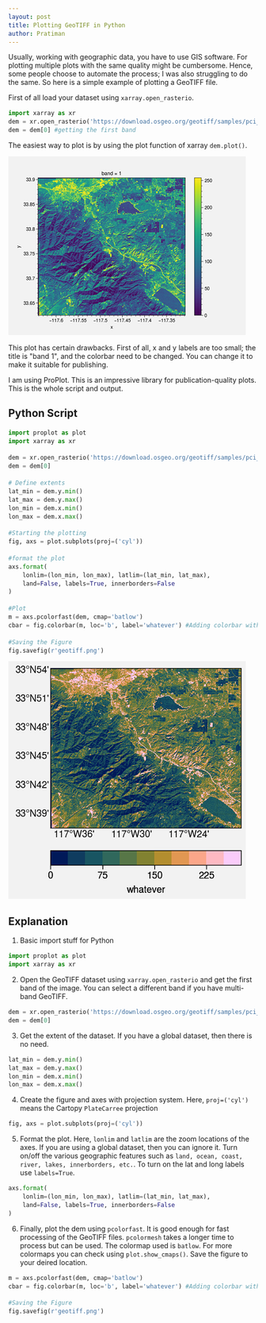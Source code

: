 ```yaml
---
layout: post
title: Plotting GeoTIFF in Python
author: Pratiman
---
```

Usually, working with geographic data, you have to use GIS software. For plotting multiple plots with the same quality might be cumbersome. Hence, some people choose to automate the process; I was also struggling to do the same. So here is a simple example of plotting a GeoTIFF file.

First of all load your dataset using ```xarray.open_rasterio```.

```python
import xarray as xr
dem = xr.open_rasterio('https://download.osgeo.org/geotiff/samples/pci_eg/latlong.tif')
dem = dem[0] #getting the first band
```

The easiest way to plot is by using the plot function of xarray ```dem.plot()```.

![Dem Plot](/uploads/2020/06/30/Fig1.png)

This plot has certain drawbacks. First of all, x and y labels are too small; the title is "band 1", and the colorbar need to be changed. You can change it to make it suitable for publishing.

I am using ProPlot. This is an impressive library for publication-quality plots.
This is the whole script and output.

## Python Script

```python
import proplot as plot
import xarray as xr

dem = xr.open_rasterio('https://download.osgeo.org/geotiff/samples/pci_eg/latlong.tif')
dem = dem[0]

# Define extents
lat_min = dem.y.min()
lat_max = dem.y.max()
lon_min = dem.x.min()
lon_max = dem.x.max()

#Starting the plotting
fig, axs = plot.subplots(proj=('cyl'))

#format the plot
axs.format(
    lonlim=(lon_min, lon_max), latlim=(lat_min, lat_max),
    land=False, labels=True, innerborders=False
)

#Plot
m = axs.pcolorfast(dem, cmap='batlow')
cbar = fig.colorbar(m, loc='b', label='whatever') #Adding colorbar with label

#Saving the Figure
fig.savefig(r'geotiff.png')  
```
![{Pro Plot](/uploads/2020/06/30/Fig2.png)

## Explanation

1. Basic import stuff for Python
```python
import proplot as plot
import xarray as xr
```

2. Open the GeoTIFF dataset using ```xarray.open_rasterio``` and get the first band of the image. You can select a different band if you have multi-band GeoTIFF.
```python
dem = xr.open_rasterio('https://download.osgeo.org/geotiff/samples/pci_eg/latlong.tif')
dem = dem[0]
```

3. Get the extent of the dataset. If you have a global dataset, then there is no need.
```python
lat_min = dem.y.min()
lat_max = dem.y.max()
lon_min = dem.x.min()
lon_max = dem.x.max()
```

4. Create the figure and axes with projection system. Here, ```proj=('cyl')``` means the Cartopy ```PlateCarree``` projection
```python
fig, axs = plot.subplots(proj=('cyl'))
```

5. Format the plot. Here, ```lonlim``` and ```latlim``` are the zoom locations of the axes. If you are using a global dataset, then you can ignore it. Turn on/off the various geographic features such as ```land, ocean, coast, river, lakes, innerborders, etc.```. To turn on the lat and long labels use ```labels=True```.
```python
axs.format(
    lonlim=(lon_min, lon_max), latlim=(lat_min, lat_max),
    land=False, labels=True, innerborders=False
)
```

6. Finally, plot the dem using ```pcolorfast```. It is good enough for fast processing of the GeoTIFF files. ```pcolormesh``` takes a longer time to process but can be used. The colormap used is ```batlow```. For more colormaps you can check using ```plot.show_cmaps()```. Save the figure to your deired location.

```python
m = axs.pcolorfast(dem, cmap='batlow')
cbar = fig.colorbar(m, loc='b', label='whatever') #Adding colorbar with label

#Saving the Figure
fig.savefig(r'geotiff.png')  
```


